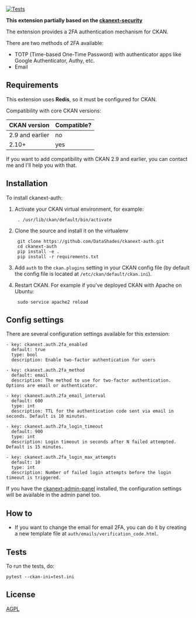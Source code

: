 [![Tests](https://github.com/DataShades/ckanext-auth/actions/workflows/test.yml/badge.svg)](https://github.com/DataShades/ckanext-auth/actions/workflows/test.yml)

__This extension partially based on the [ckanext-security](https://github.com/data-govt-nz/ckanext-security)__

The extension provides a 2FA authentication mechanism for CKAN.

There are two methods of 2FA available:
- TOTP (Time-based One-Time Password) with authenticator apps like Google Authenticator, Authy, etc.
- Email


## Requirements

This extension uses __Redis__, so it must be configured for CKAN.

Compatibility with core CKAN versions:

| CKAN version    | Compatible?   |
| --------------- | ------------- |
| 2.9 and earlier | no            |
| 2.10+           | yes           |

If you want to add compatibility with CKAN 2.9 and earlier, you can contact me
and I'll help you with that.

## Installation

To install ckanext-auth:

1. Activate your CKAN virtual environment, for example:

        . /usr/lib/ckan/default/bin/activate

2. Clone the source and install it on the virtualenv

        git clone https://github.com/DataShades/ckanext-auth.git
        cd ckanext-auth
        pip install -e .
        pip install -r requirements.txt

3. Add `auth` to the `ckan.plugins` setting in your CKAN
   config file (by default the config file is located at
   `/etc/ckan/default/ckan.ini`).

4. Restart CKAN. For example if you've deployed CKAN with Apache on Ubuntu:

        sudo service apache2 reload


## Config settings

There are several configuration settings available for this extension:

    - key: ckanext.auth.2fa_enabled
      default: true
      type: bool
      description: Enable two-factor authentication for users

    - key: ckanext.auth.2fa_method
      default: email
      description: The method to use for two-factor authentication. Options are email or authenticator.

    - key: ckanext.auth.2fa_email_interval
      default: 600
      type: int
      description: TTL for the authentication code sent via email in seconds. Default is 10 minutes.

    - key: ckanext.auth.2fa_login_timeout
      default: 900
      type: int
      description: Login timeout in seconds after N failed attempted. Default is 15 minutes.

    - key: ckanext.auth.2fa_login_max_attempts
      default: 10
      type: int
      description: Number of failed login attempts before the login timeout is triggered.

If you have the [ckanext-admin-panel](https://github.com/DataShades/ckanext-admin-panel) installed, the configuration settings will be available in the admin panel too.

## How to

- If you want to change the email for email 2FA, you can do it by creating a new template file at `auth/emails/verification_code.html`.

## Tests

To run the tests, do:

    pytest --ckan-ini=test.ini


## License

[AGPL](https://www.gnu.org/licenses/agpl-3.0.en.html)
